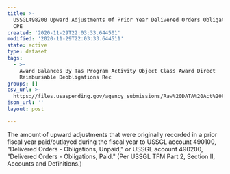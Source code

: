 ```yaml
---
title: >-
  USSGL498200 Upward Adjustments Of Prior Year Delivered Orders Obligations Paid
  CPE
created: '2020-11-29T22:03:33.644501'
modified: '2020-11-29T22:03:33.644511'
state: active
type: dataset
tags:
  - >-
    Award Balances By Tas Program Activity Object Class Award Direct
    Reimbursable Deobligations Rec
groups: []
csv_url: >-
  https://files.usaspending.gov/agency_submissions/Raw%20DATA%20Act%20Files/index.html
json_url: ''
layout: post

---
```

The amount of upward adjustments that were originally recorded in a prior fiscal year paid/outlayed during the fiscal year to USSGL account 490100, "Delivered Orders - Obligations, Unpaid," or USSGL account 490200, "Delivered Orders - Obligations, Paid." (Per USSGL TFM Part 2, Section II, Accounts and Definitions.)
